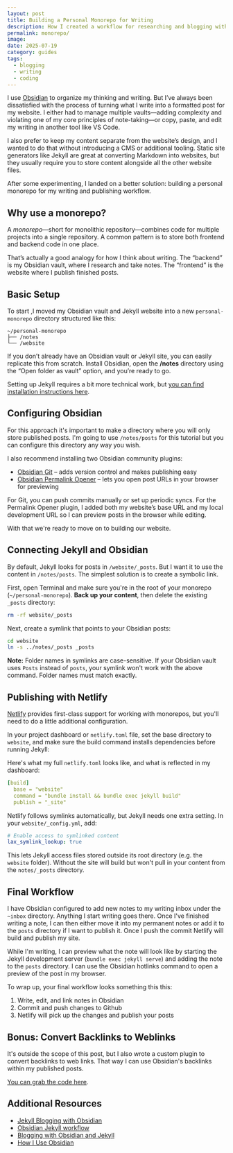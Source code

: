 ```yaml
---
layout: post
title: Building a Personal Monorepo for Writing
description: How I created a workflow for researching and blogging with Obsidian and Jekyll
permalink: monorepo/
image:
date: 2025-07-19
category: guides
tags:
  - blogging
  - writing
  - coding
---
```

I use [Obsidian](https://obsidian.md/) to organize my thinking and writing. But I’ve always been dissatisfied with the process of turning what I write into a formatted post for my website. I either had to manage multiple vaults—adding complexity and violating one of my core principles of note-taking—or copy, paste, and edit my writing in another tool like VS Code.

I also prefer to keep my content separate from the website’s design, and I wanted to do that without introducing a CMS or additional tooling. Static site generators like Jekyll are great at converting Markdown into websites, but they usually require you to store content alongside all the other website files.

After some experimenting, I landed on a better solution: building a personal monorepo for my writing and publishing workflow.

## Why use a monorepo?

A _monorepo_—short for monolithic repository—combines code for multiple projects into a single repository. A common pattern is to store both frontend and backend code in one place.

That’s actually a good analogy for how I think about writing. The “backend” is my Obsidian vault, where I research and take notes. The “frontend” is the website where I publish finished posts.

## Basic Setup

To start ,I moved my Obsidian vault and Jekyll website into a new `personal-monorepo` directory structured like this:

```
~/personal-monorepo
├── /notes
└── /website
```

If you don’t already have an Obsidian vault or Jekyll site, you can easily replicate this from scratch. Install Obsidian, open the **/notes** directory using the “Open folder as vault” option, and you’re ready to go. 

Setting up Jekyll requires a bit more technical work, but [you can find installation instructions here](https://jekyllrb.com/docs/installation/).

## Configuring Obsidian

For this approach it's important to make a directory where you will only store published posts. I'm going to use `/notes/posts` for this tutorial but you can configure this directory any way you wish.

I also recommend installing two Obsidian community plugins:
* [Obsidian Git](https://github.com/Vinzent03/obsidian-git) – adds version control and makes publishing easy
* [Obsidian Permalink Opener](https://github.com/kepano/obsidian-permalink-opener) – lets you open post URLs in your browser for previewing

For Git, you can push commits manually or set up periodic syncs. For the Permalink Opener plugin, I added both my website’s base URL and my local development URL so I can preview posts in the browser while editing.

With that we're ready to move on to building our website.

## Connecting Jekyll and Obsidian

By default, Jekyll looks for posts in `/website/_posts`. But I want it to use the content in `/notes/posts`. The simplest solution is to create a symbolic link.

First, open Terminal and make sure you're in the root of your monorepo (`~/personal-monorepo`). **Back up your content**, then delete the existing `_posts` directory:

```bash
rm -rf website/_posts
```

Next, create a symlink that points to your Obsidian posts:

```bash
cd website
ln -s ../notes/_posts _posts
```

**Note:** Folder names in symlinks are case-sensitive. If your Obsidian vault uses `Posts` instead of `posts`, your symlink won't work with the above command. Folder names must match exactly.

## Publishing with Netlify

[Netlify](https://www.netlify.com/) provides first-class support for working with monorepos, but you'll need to do a little additional configuration.

In your project dashboard or `netlify.toml` file, set the base directory to `website`, and make sure the build command installs dependencies before running Jekyll:

Here's what my full `netlify.toml` looks like, and what is reflected in my dashboard:

```yaml
[build]
  base = "website"
  command = "bundle install && bundle exec jekyll build"
  publish = "_site"
```

Netlify follows symlinks automatically, but Jekyll needs one extra setting. In your `website/_config.yml`, add:

```yaml
# Enable access to symlinked content
lax_symlink_lookup: true
```

This lets Jekyll access files stored outside its root directory (e.g. the `website` folder). Without the site will build but won't pull in your content from the `notes/_posts` directory.

## Final Workflow

I have Obsidian configured to add new notes to my writing inbox under the `~inbox` directory. Anything I start writing goes there. Once I've finished writing a note, I can then either move it into my permanent notes or add it to the `posts` directory if I want to publish it. Once I push the commit Netlify will build and publish my site.

While I'm writing, I can preview what the note will look like by starting the Jekyll development server (`bundle exec jekyll serve`) and adding the note to the `posts` directory. I can use the Obsidian hotlinks command to open a preview of the post in my browser.

To wrap up, your final workflow looks something this this:

1. Write, edit, and link notes in Obsidian
2. Commit and push changes to Github
3. Netlify will pick up the changes and publish your posts

## Bonus: Convert Backlinks to Weblinks

It's outside the scope of this post, but I also wrote a custom plugin to convert backlinks to web links. That way I can use Obsidian's backlinks within my published posts. 

[You can grab the code here](https://github.com/andrewstiefel/andrewstiefel.com/blob/main/_plugins/backlinks.rb).

## Additional Resources
* [Jekyll Blogging with Obsidian](https://alexoliveira.cc/guide/jekyll-with-obsidian)
* [Obsidian Jekyll workflow](https://refinedmind.co/obsidian-jekyll-workflow)
* [Blogging with Obsidian and Jekyll](https://dev.to/adrianogil/blogging-with-obsidian-and-jekyll-5bgl)
* [How I Use Obsidian](https://stephango.com/vault)